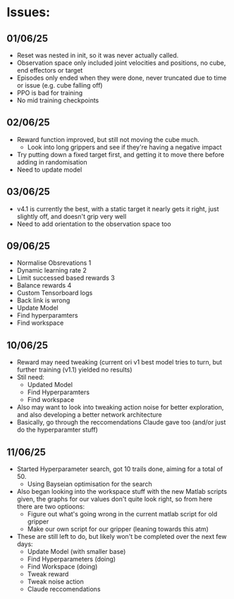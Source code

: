 # Issues:

## 01/06/25
- Reset was nested in init, so it was never actually called.
- Observation space only included joint velocities and positions, no cube, end effectors or target
- Episodes only ended when they were done, never truncated due to time or issue (e.g. cube falling off)
- PPO is bad for training
- No mid training checkpoints

## 02/06/25
- Reward function improved, but still not moving the cube much.
    - Look into long grippers and see if they're having a negative impact
- Try putting down a fixed target first, and getting it to move there before adding in randomisation
- Need to update model

## 03/06/25
- v4.1 is currently the best, with a static target it nearly gets it right, just slightly off, and doesn't grip very well
- Need to add orientation to the observation space too

## 09/06/25
- Normalise Obsrevations 1 
- Dynamic learning rate 2
- Limit successed based rewards 3
- Balance rewards 4
- Custom Tensorboard logs
- Back link is wrong
- Update Model
- Find hyperparamters 
- Find workspace

## 10/06/25
- Reward may need tweaking (current ori v1 best model tries to turn, but further training (v1.1) yielded no results)
- Stil need:
    - Updated Model
    - Find Hyperparamters
    - Find workspace
- Also may want to look into tweaking action noise for better exploration, and also developing a better network architecture
- Basically, go through the reccomendations Claude gave too (and/or just do the hyperparamter stuff)

## 11/06/25
- Started Hyperparameter search, got 10 trails done, aiming for a total of 50.
    - Using Bayseian optimisation for the search
- Also began looking into the workspace stuff with the new Matlab scripts given, the graphs for our values don't quite look right, so from here there are two optioons:
    - Figure out what's going wrong in the current matlab script for old gripper
    - Make our own script for our gripper (leaning towards this atm)
- These are still left to do, but likely won't be completed over the next few days:
    - Update Model (with smaller base)
    - Find Hyperparameters (doing)
    - Find Workspace (doing)
    - Tweak reward 
    - Tweak noise action
    - Claude reccomendations
